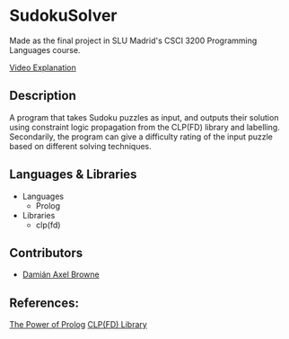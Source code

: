 # SudokuSolver

Made as the final project in SLU Madrid's CSCI 3200 Programming Languages course.

[Video Explanation](https://youtu.be/lGfdaoLvjVU?t=1832)

## Description
A program that takes Sudoku puzzles as input, and outputs their solution
using constraint logic propagation from the CLP(FD) library and labelling.
Secondarily, the program can give a difficulty rating of the input puzzle based on
different solving techniques.

## Languages & Libraries
* Languages
  * Prolog
* Libraries
  * clp(fd)

## Contributors
* [Damián Axel Browne](https://github.com/damianbrowne)

## References:
[The Power of Prolog](metalevel.at)
[CLP(FD) Library](https://www.swi-prolog.org/man/clpfd.html)

